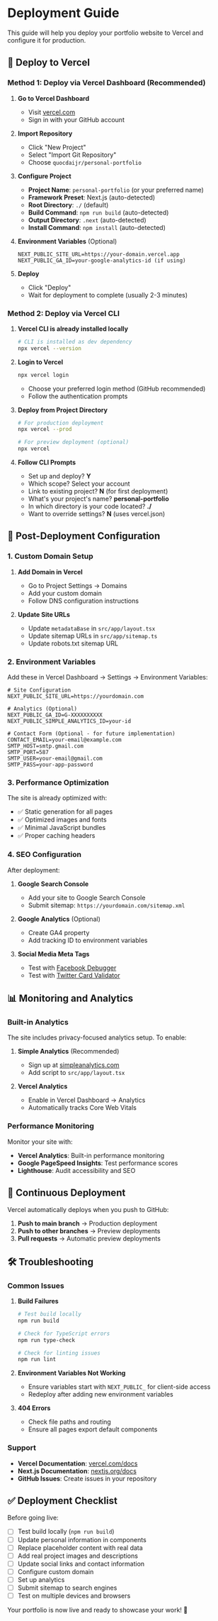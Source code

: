 # Deployment Guide

This guide will help you deploy your portfolio website to Vercel and configure it for production.

## 🚀 Deploy to Vercel

### Method 1: Deploy via Vercel Dashboard (Recommended)

1. **Go to Vercel Dashboard**
   - Visit [vercel.com](https://vercel.com)
   - Sign in with your GitHub account

2. **Import Repository**
   - Click "New Project"
   - Select "Import Git Repository"
   - Choose `quocdaijr/personal-portfolio`

3. **Configure Project**
   - **Project Name**: `personal-portfolio` (or your preferred name)
   - **Framework Preset**: Next.js (auto-detected)
   - **Root Directory**: `./` (default)
   - **Build Command**: `npm run build` (auto-detected)
   - **Output Directory**: `.next` (auto-detected)
   - **Install Command**: `npm install` (auto-detected)

4. **Environment Variables** (Optional)
   ```
   NEXT_PUBLIC_SITE_URL=https://your-domain.vercel.app
   NEXT_PUBLIC_GA_ID=your-google-analytics-id (if using)
   ```

5. **Deploy**
   - Click "Deploy"
   - Wait for deployment to complete (usually 2-3 minutes)

### Method 2: Deploy via Vercel CLI

1. **Vercel CLI is already installed locally**
   ```bash
   # CLI is installed as dev dependency
   npx vercel --version
   ```

2. **Login to Vercel**
   ```bash
   npx vercel login
   ```
   - Choose your preferred login method (GitHub recommended)
   - Follow the authentication prompts

3. **Deploy from Project Directory**
   ```bash
   # For production deployment
   npx vercel --prod

   # For preview deployment (optional)
   npx vercel
   ```

4. **Follow CLI Prompts**
   - Set up and deploy? **Y**
   - Which scope? Select your account
   - Link to existing project? **N** (for first deployment)
   - What's your project's name? **personal-portfolio**
   - In which directory is your code located? **./**
   - Want to override settings? **N** (uses vercel.json)

## 🔧 Post-Deployment Configuration

### 1. Custom Domain Setup

1. **Add Domain in Vercel**
   - Go to Project Settings → Domains
   - Add your custom domain
   - Follow DNS configuration instructions

2. **Update Site URLs**
   - Update `metadataBase` in `src/app/layout.tsx`
   - Update sitemap URLs in `src/app/sitemap.ts`
   - Update robots.txt sitemap URL

### 2. Environment Variables

Add these in Vercel Dashboard → Settings → Environment Variables:

```env
# Site Configuration
NEXT_PUBLIC_SITE_URL=https://yourdomain.com

# Analytics (Optional)
NEXT_PUBLIC_GA_ID=G-XXXXXXXXXX
NEXT_PUBLIC_SIMPLE_ANALYTICS_ID=your-id

# Contact Form (Optional - for future implementation)
CONTACT_EMAIL=your-email@example.com
SMTP_HOST=smtp.gmail.com
SMTP_PORT=587
SMTP_USER=your-email@gmail.com
SMTP_PASS=your-app-password
```

### 3. Performance Optimization

The site is already optimized with:
- ✅ Static generation for all pages
- ✅ Optimized images and fonts
- ✅ Minimal JavaScript bundles
- ✅ Proper caching headers

### 4. SEO Configuration

After deployment:

1. **Google Search Console**
   - Add your site to Google Search Console
   - Submit sitemap: `https://yourdomain.com/sitemap.xml`

2. **Google Analytics** (Optional)
   - Create GA4 property
   - Add tracking ID to environment variables

3. **Social Media Meta Tags**
   - Test with [Facebook Debugger](https://developers.facebook.com/tools/debug/)
   - Test with [Twitter Card Validator](https://cards-dev.twitter.com/validator)

## 📊 Monitoring and Analytics

### Built-in Analytics
The site includes privacy-focused analytics setup. To enable:

1. **Simple Analytics** (Recommended)
   - Sign up at [simpleanalytics.com](https://simpleanalytics.com)
   - Add script to `src/app/layout.tsx`

2. **Vercel Analytics**
   - Enable in Vercel Dashboard → Analytics
   - Automatically tracks Core Web Vitals

### Performance Monitoring

Monitor your site with:
- **Vercel Analytics**: Built-in performance monitoring
- **Google PageSpeed Insights**: Test performance scores
- **Lighthouse**: Audit accessibility and SEO

## 🔄 Continuous Deployment

Vercel automatically deploys when you push to GitHub:

1. **Push to main branch** → Production deployment
2. **Push to other branches** → Preview deployments
3. **Pull requests** → Automatic preview deployments

## 🛠️ Troubleshooting

### Common Issues

1. **Build Failures**
   ```bash
   # Test build locally
   npm run build
   
   # Check for TypeScript errors
   npm run type-check
   
   # Check for linting issues
   npm run lint
   ```

2. **Environment Variables Not Working**
   - Ensure variables start with `NEXT_PUBLIC_` for client-side access
   - Redeploy after adding new environment variables

3. **404 Errors**
   - Check file paths and routing
   - Ensure all pages export default components

### Support

- **Vercel Documentation**: [vercel.com/docs](https://vercel.com/docs)
- **Next.js Documentation**: [nextjs.org/docs](https://nextjs.org/docs)
- **GitHub Issues**: Create issues in your repository

## ✅ Deployment Checklist

Before going live:

- [ ] Test build locally (`npm run build`)
- [ ] Update personal information in components
- [ ] Replace placeholder content with real data
- [ ] Add real project images and descriptions
- [ ] Update social links and contact information
- [ ] Configure custom domain
- [ ] Set up analytics
- [ ] Submit sitemap to search engines
- [ ] Test on multiple devices and browsers

Your portfolio is now live and ready to showcase your work! 🎉
